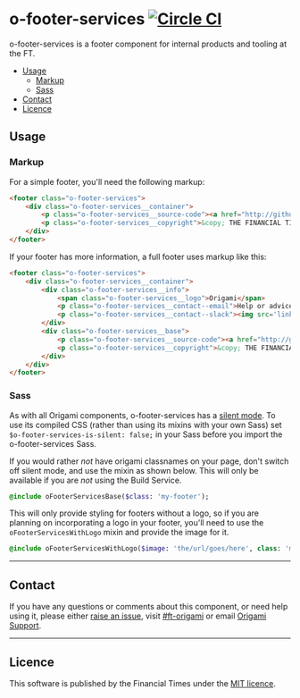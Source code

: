 o-footer-services [![Circle CI](https://circleci.com/gh/Financial-Times/o-footer-services/tree/master.svg?style=svg)](https://circleci.com/gh/Financial-Times/o-footer-services/tree/master)
=================

o-footer-services is a footer component for internal products and tooling  at the FT.

- [Usage](#usage)
	- [Markup](#markup)
	- [Sass](#sass)
- [Contact](#contact)
- [Licence](#licence)

## Usage

### Markup

For a simple footer, you'll need the following markup:

```html
<footer class="o-footer-services">
	<div class="o-footer-services__container">
		<p class="o-footer-services__source-code"><a href="http://github.com/financial-times/o-footer-services">View project on GitHub</a></p>
		<p class="o-footer-services__copyright">&copy; THE FINANCIAL TIMES LTD. FT and 'Financial Times' are trademarks of The Financial Times Ltd.</p>
	</div>
</footer>
```

If your footer has more information, a full footer uses markup like this:
```html
<footer class="o-footer-services">
	<div class="o-footer-services__container">
		<div class="o-footer-services__info">
			<span class="o-footer-services__logo">Origami</span>
			<p class="o-footer-services__contact--email">Help or advice can be found here <a class="link" href="mailto:an.email@someplace.com">an.email@someplace.com</a> and there are other places, <a href='/somewhere'>like this one</a> where you can find help, too.</p>
			<p class="o-footer-services__contact--slack"><img src='link/to/icon'/><a href="https://slack.com/messages/[id]/">#slack-channel</a></p>
		</div>
		<div class="o-footer-services__base">
			<p class="o-footer-services__source-code"><a href="http://github.com/financial-times/o-footer-services">View project on GitHub</a></p>
			<p class="o-footer-services__copyright">&copy; THE FINANCIAL TIMES LTD. FT and 'Financial Times' are trademarks of The Financial Times Ltd.</p>
		</div>
	</div>
</footer>
```
### Sass

As with all Origami components, o-footer-services has a [silent mode](http://origami.ft.com/docs/syntax/scss/#silent-styles). To use its compiled CSS (rather than using its mixins with your own Sass) set `$o-footer-services-is-silent: false;` in your Sass before you import the o-footer-services Sass.

If you would rather _not_ have origami classnames on your page, don't switch off silent mode, and use the mixin as shown below. This will only be available if you are _not_ using the Build Service.

```sass
@include oFooterServicesBase($class: 'my-footer');
```

This will only provide styling for footers without a logo, so if you are planning on incorporating a logo in your footer, you'll need to use the `oFooterServicesWithLogo` mixin and provide the image for it.

```sass
@include oFooterServicesWithLogo($image: 'the/url/goes/here', class: 'my-footer');
```

---

## Contact

If you have any questions or comments about this component, or need help using it, please either [raise an issue](https://github.com/Financial-Times/o-footer-services/issues), visit [#ft-origami](https://financialtimes.slack.com/messages/ft-origami/) or email [Origami Support](mailto:origami-support@ft.com).

----

## Licence

This software is published by the Financial Times under the [MIT licence](http://opensource.org/licenses/MIT).
